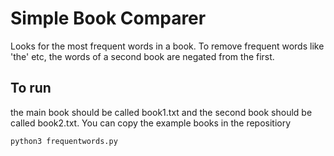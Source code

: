 # Simple Book Comparer
Looks for the most frequent words in a book. To remove frequent words like 'the' etc, the words of a second book are negated from the first.

## To run

the main book should be called book1.txt and the second book should be called book2.txt. You can copy the example books in the repositiory

```
python3 frequentwords.py
```
